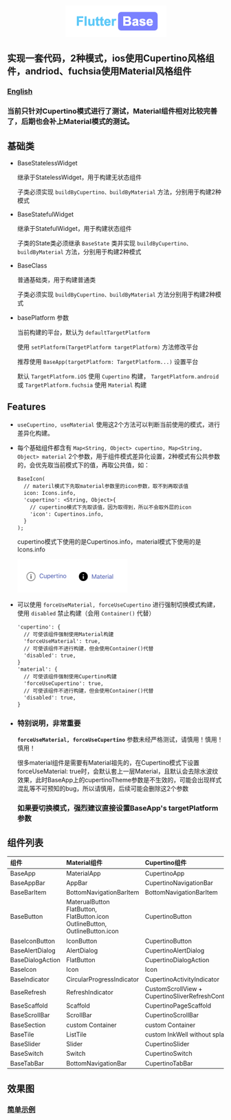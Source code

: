 <p align="center">
  <img src="./screenshot/logo.png" alt="logo">
</p>

## 实现一套代码，2种模式，ios使用Cupertino风格组件，andriod、fuchsia使用Material风格组件


### [English](./README-EN.md)

### 当前只针对Cupertino模式进行了测试，Material组件相对比较完善了，后期也会补上Material模式的测试。

## 基础类
* BaseStatelessWidget

  继承于StatelessWidget，用于构建无状态组件

  子类必须实现 `buildByCupertino、buildByMaterial` 方法，分别用于构建2种模式

* BaseStatefulWidget

  继承于StatefulWidget，用于构建状态组件

  子类的State类必须继承 `BaseState` 类并实现  `buildByCupertino、buildByMaterial` 方法，分别用于构建2种模式

* BaseClass

  普通基础类，用于构建普通类

  子类必须实现 `buildByCupertino、buildByMaterial` 方法分别用于构建2种模式

* basePlatform 参数

  当前构建的平台，默认为 `defaultTargetPlatform` 

  使用 `setPlatform(TargetPlatform targetPlatform)` 方法修改平台

  推荐使用  `BaseApp(targetPlatform: TargetPlatform...)` 设置平台

  默认 `TargetPlatform.iOS` 使用 `Cupertino` 构建， `TargetPlatform.android` 或 `TargetPlatform.fuchsia` 使用 `Material` 构建


## Features
* `useCupertino, useMaterial` 
  使用这2个方法可以判断当前使用的模式，进行差异化构建。

* 每个基础组件都含有 `Map<String, Object> cupertino, Map<String, Object> material` 2个参数，用于组件模式差异化设置，2种模式有公共参数的，会优先取当前模式下的值，再取公共值，如：

      BaseIcon(
        // materil模式下先取material参数里的icon参数，取不到再取该值
        icon: Icons.info,
        'cupertino': <String, Object>{
          // cupertino模式下先取该值，因为取得到，所以不会取外层的icon
          'icon': Cupertinos.info,
        }
      );

    cupertino模式下使用的是Cupertinos.info，material模式下使用的是Icons.info

  <img src="./screenshot/features_demo.png" alt="features_demo" width="256" height="78">

* 可以使用 `forceUseMaterial, forceUseCupertino` 进行强制切换模式构建，使用 `disabled` 禁止构建（会用 `Container()` 代替）

      'cupertino': {
        // 可使该组件强制使用Material构建
        'forceUseMaterial': true,
        // 可使该组件不进行构建，但会使用Container()代替
        'disabled': true,
      }
      'material': {
        // 可使该组件强制使用Cupertino构建
        'forceUseCupertino': true,
        // 可使该组件不进行构建，但会使用Container()代替
        'disabled': true,
      }

* ### 特别说明，非常重要

    **`forceUseMaterial, forceUseCupertino`** 参数未经严格测试，请慎用！慎用！慎用！

    很多material组件是需要有Material祖先的，在Cupertino模式下设置forceUseMaterial: true时，会默认套上一层Material，且默认会去除水波纹效果，此时BaseApp上的cupertinoTheme参数是不生效的，可能会出现样式混乱等不可预知的bug，所以请慎用，后续可能会删除这2个参数

    ### 如果要切换模式，强烈建议直接设置BaseApp's targetPlatform参数


## 组件列表
|组件|Material组件|Cupertino组件|
|:---------------|:--------|:----------|
|BaseApp|MaterialApp|CupertinoApp|
|BaseAppBar|AppBar|CupertinoNavigationBar|
|BaseBarItem|BottomNavigationBarItem|BottomNavigationBarItem|
|BaseButton|MaterualButton<br>FlatButton, FlatButton.icon<br>OutlineButton, OutlineButton.icon|CupertinoButton|
|BaseIconButton|IconButton|CupertinoButton|
|BaseAlertDialog|AlertDialog|CupertinoAlertDialog|
|BaseDialogAction|FlatButton|CupertinoDialogAction|
|BaseIcon|Icon|Icon|
|BaseIndicator|CircularProgressIndicator|CupertinoActivityIndicator|
|BaseRefresh|RefreshIndicator|CustomScrollView + CupertinoSliverRefreshControl|
|BaseScaffold|Scaffold|CupertinoPageScaffold|
|BaseScrollBar|ScrollBar|CupertinoScrollBar|
|BaseSection|custom Container|custom Container|
|BaseTile|ListTile|custom InkWell without splash|
|BaseSlider|Slider|CupertinoSlider|
|BaseSwitch|Switch|CupertinoSwitch|
|BaseTabBar|BottomNavigationBar|CupertinoTabBar|

## 效果图


### [简单示例](./example/)
